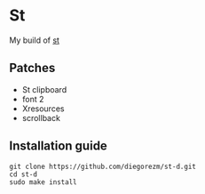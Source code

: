 #       St
My build of [st](https://st.suckless.org/)

##       Patches
- St clipboard
- font 2
- Xresources
- scrollback

##      Installation guide
```
git clone https://github.com/diegorezm/st-d.git
cd st-d
sudo make install
```
